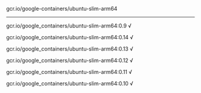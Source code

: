 gcr.io/google-containers/ubuntu-slim-arm64 

----
gcr.io/google_containers/ubuntu-slim-arm64:0.9 √

gcr.io/google_containers/ubuntu-slim-arm64:0.14 √

gcr.io/google_containers/ubuntu-slim-arm64:0.13 √

gcr.io/google_containers/ubuntu-slim-arm64:0.12 √

gcr.io/google_containers/ubuntu-slim-arm64:0.11 √

gcr.io/google_containers/ubuntu-slim-arm64:0.10 √

